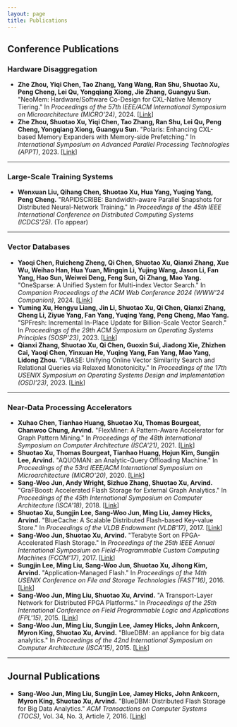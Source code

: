 ```yaml
---
layout: page
title: Publications
---
```

## Conference Publications

### Hardware Disaggregation

- **Zhe Zhou, Yiqi Chen, Tao Zhang, Yang Wang, Ran Shu, Shuotao Xu, Peng Cheng, Lei Qu, Yongqiang Xiong, Jie Zhang, Guangyu Sun.** "NeoMem: Hardware/Software Co-Design for CXL-Native Memory Tiering." In *Proceedings of the 57th IEEE/ACM International Symposium on Microarchitecture (MICRO'24)*, 2024. [[Link](https://doi.org/10.1109/MICRO61859.2024.00111)]
- **Zhe Zhou, Shuotao Xu, Yiqi Chen, Tao Zhang, Ran Shu, Lei Qu, Peng Cheng, Yongqiang Xiong, Guangyu Sun.** "Polaris: Enhancing CXL-based Memory Expanders with Memory-side Prefetching." In *International Symposium on Advanced Parallel Processing Technologies (APPT)*, 2023. [[Link](https://link.springer.com/chapter/10.1007/978-981-99-7872-4_2)]

---

### Large-Scale Training Systems

- **Wenxuan Liu, Qihang Chen, Shuotao Xu, Hua Yang, Yuqing Yang, Peng Cheng.** "RAPIDSCRIBE: Bandwidth-aware Parallel Snapshots for Distributed Neural-Network Training." In *Proceedings of the 45th IEEE International Conference on Distributed Computing Systems (ICDCS'25)*. (To appear)

---

### Vector Databases

- **Yaoqi Chen, Ruicheng Zheng, Qi Chen, Shuotao Xu, Qianxi Zhang, Xue Wu, Weihao Han, Hua Yuan, Mingqin Li, Yujing Wang, Jason Li, Fan Yang, Hao Sun, Weiwei Deng, Feng Sun, Qi Zhang, Mao Yang.** "OneSparse: A Unified System for Multi-index Vector Search." In *Companion Proceedings of the ACM Web Conference 2024 (WWW'24 Companion)*, 2024. [[Link](https://dl.acm.org/doi/10.1145/3589335.3648338)]
- **Yuming Xu, Hengyu Liang, Jin Li, Shuotao Xu, Qi Chen, Qianxi Zhang, Cheng Li, Ziyue Yang, Fan Yang, Yuqing Yang, Peng Cheng, Mao Yang.** "SPFresh: Incremental In-Place Update for Billion-Scale Vector Search." In *Proceedings of the 29th ACM Symposium on Operating Systems Principles (SOSP'23)*, 2023. [[Link](https://dl.acm.org/doi/10.1145/3600006.3613166)]
- **Qianxi Zhang, Shuotao Xu, Qi Chen, Guoxin Sui, Jiadong Xie, Zhizhen Cai, Yaoqi Chen, Yinxuan He, Yuqing Yang, Fan Yang, Mao Yang, Lidong Zhou.** "VBASE: Unifying Online Vector Similarity Search and Relational Queries via Relaxed Monotonicity." In *Proceedings of the 17th USENIX Symposium on Operating Systems Design and Implementation (OSDI'23)*, 2023. [[Link](https://www.usenix.org/system/files/osdi23-zhang-qianxi_1.pdf)]

---

### Near-Data Processing Accelerators

- **Xuhao Chen, Tianhao Huang, Shuotao Xu, Thomas Bourgeat, Chanwoo Chung, Arvind.** "FlexMiner: A Pattern-Aware Accelerator for Graph Pattern Mining." In *Proceedings of the 48th International Symposium on Computer Architecture (ISCA'21)*, 2021. [[Link](https://people.csail.mit.edu/shuotao/papers/isca2021.pdf)]
- **Shuotao Xu, Thomas Bourgeat, Tianhao Huang, Hojun Kim, Sungjin Lee, Arvind.** "AQUOMAN: an Analytic-Query Offloading Machine." In *Proceedings of the 53rd IEEE/ACM International Symposium on Microarchitecture (MICRO'20)*, 2020. [[Link](https://www.microarch.org/micro53/papers/738300a386.pdf)]
- **Sang-Woo Jun, Andy Wright, Sizhuo Zhang, Shuotao Xu, Arvind.** "GraFBoost: Accelerated Flash Storage for External Graph Analytics." In *Proceedings of the 45th International Symposium on Computer Architecture (ISCA'18)*, 2018. [[Link](https://doi.org/10.1109/ISCA.2018.00042)]
- **Shuotao Xu, Sungjin Lee, Sang-Woo Jun, Ming Liu, Jamey Hicks, Arvind.** "BlueCache: A Scalable Distributed Flash-based Key-value Store." In *Proceedings of the VLDB Endowment (VLDB'17)*, 2017. [[Link](https://www.vldb.org/pvldb/vol10/p301-xu.pdf)]
- **Sang-Woo Jun, Shuotao Xu, Arvind.** "Terabyte Sort on FPGA-Accelerated Flash Storage." In *Proceedings of the 25th IEEE Annual International Symposium on Field-Programmable Custom Computing Machines (FCCM'17)*, 2017. [[Link](https://doi.org/10.1109/FCCM.2017.53)]
- **Sungjin Lee, Ming Liu, Sang-Woo Jun, Shuotao Xu, Jihong Kim, Arvind.** "Application-Managed Flash." In *Proceedings of the 14th USENIX Conference on File and Storage Technologies (FAST'16)*, 2016. [[Link](https://www.usenix.org/system/files/conference/fast16/fast16-papers-lee.pdf)]
- **Sang-Woo Jun, Ming Liu, Shuotao Xu, Arvind.** "A Transport-Layer Network for Distributed FPGA Platforms." In *Proceedings of the 25th International Conference on Field Programmable Logic and Applications (FPL'15)*, 2015. [[Link](https://doi.org/10.1109/FPL.2015.7293976)]
- **Sang-Woo Jun, Ming Liu, Sungjin Lee, Jamey Hicks, John Ankcorn, Myron King, Shuotao Xu, Arvind.** "BlueDBM: an appliance for big data analytics." In *Proceedings of the 42nd International Symposium on Computer Architecture (ISCA'15)*, 2015. [[Link](https://dl.acm.org/doi/10.1145/2749469.2750412)]

---

## Journal Publications

- **Sang-Woo Jun, Ming Liu, Sungjin Lee, Jamey Hicks, John Ankcorn, Myron King, Shuotao Xu, Arvind.** "BlueDBM: Distributed Flash Storage for Big Data Analytics." *ACM Transactions on Computer Systems (TOCS)*, Vol. 34, No. 3, Article 7, 2016. [[Link](https://doi.org/10.1145/2898996)]

